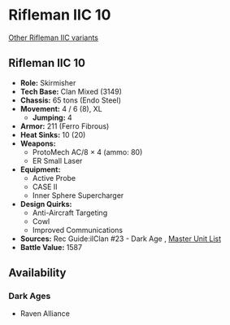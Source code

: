 # Rifleman IIC 10 

[Other Rifleman IIC variants](../rifleman_iic.md) 

## Rifleman IIC 10 

- **Role:** Skirmisher 
- **Tech Base:** Clan Mixed (3149) 
- **Chassis:** 65 tons (Endo Steel) 
- **Movement:** 4 / 6 (8), XL 
  - **Jumping:** 4 
- **Armor:** 211 (Ferro Fibrous) 
- **Heat Sinks:** 10 (20) 
- **Weapons:** 
  - ProtoMech AC/8 × 4 (ammo: 80) 
  - ER Small Laser 
- **Equipment:** 
  - Active Probe 
  - CASE II 
  - Inner Sphere Supercharger 
- **Design Quirks:** 
  - Anti-Aircraft Targeting 
  - Cowl 
  - Improved Communications 
- **Sources:** Rec Guide:ilClan #23 - Dark Age , [Master Unit List](http://masterunitlist.info/Unit/Details/8419/rifleman-iic-10) 
- **Battle Value:** 1587 

## Availability 

### Dark Ages 

- Raven Alliance 

